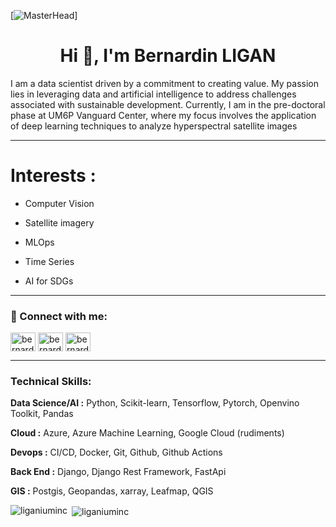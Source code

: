 [![MasterHead](https://omdena.com/wp-content/uploads/2021/10/web-banner.png)]

<h1 align="center">Hi 👋, I'm Bernardin LIGAN </h1>
<p>I am a data scientist driven by a commitment to creating value. My passion lies in leveraging data and artificial intelligence to address challenges associated with sustainable development. Currently, I am in the pre-doctoral phase at UM6P Vanguard Center, where my focus involves the application of deep learning techniques to analyze hyperspectral satellite images</p>

<hr> 

<h1> Interests : </h1>

- Computer Vision
  
- Satellite imagery
  
- MLOps
  
- Time Series
  
- AI for SDGs

<hr> 

<h3 align="left"> 🤝 Connect with me:</h3>
<p align="left">
<a href="https://twitter.com/bernardinligan" target="blank"><img align="center" src="https://raw.githubusercontent.com/rahuldkjain/github-profile-readme-generator/master/src/images/icons/Social/twitter.svg" alt="bernardinligan" height="30" width="40" /></a>
<a href="https://linkedin.com/in/bernardin-ligan" target="blank"><img align="center" src="https://raw.githubusercontent.com/rahuldkjain/github-profile-readme-generator/master/src/images/icons/Social/linked-in-alt.svg" alt="bernardin-ligan" height="30" width="40" /></a>
<a href="https://kaggle.com/bernardin ligan" target="blank"><img align="center" src="https://raw.githubusercontent.com/rahuldkjain/github-profile-readme-generator/master/src/images/icons/Social/kaggle.svg" alt="bernardin ligan" height="30" width="40" /></a>
</p>

<hr> 

<h3 align="left">Technical Skills:</h3>

**Data Science/AI :** Python, Scikit-learn, Tensorflow, Pytorch, Openvino Toolkit, Pandas

**Cloud :** Azure, Azure Machine Learning, Google Cloud (rudiments)

**Devops :** CI/CD, Docker, Git, Github, Github Actions

**Back End :** Django, Django Rest Framework, FastApi

**GIS :** Postgis, Geopandas, xarray, Leafmap, QGIS

<p><img align="left" src="https://github-readme-stats.vercel.app/api/top-langs?username=liganiuminc&show_icons=true&locale=en&layout=compact" alt="liganiuminc" /></p>

<p>&nbsp;<img align="center" src="https://github-readme-stats.vercel.app/api?username=liganiuminc&show_icons=true&locale=en" alt="liganiuminc" /></p>


